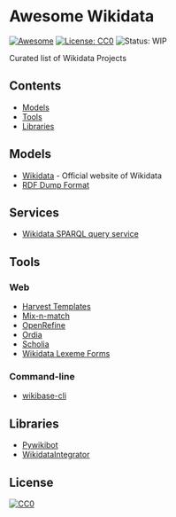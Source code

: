 # Awesome Wikidata
[![Awesome](https://awesome.re/badge.svg)](https://awesome.re) [![License: CC0](https://img.shields.io/badge/License-CC0-lightgrey.svg)](https://creativecommons.org/publicdomain/zero/1.0/) ![Status: WIP](https://img.shields.io/badge/status-WIP-red.svg)

Curated list of Wikidata Projects

## Contents
* [Models](#models)
* [Tools](#tools)
* [Libraries](#libraries)

## Models
- [Wikidata](https://www.wikidata.org/wiki/Wikidata:Main_Page) - Official website of Wikidata
- [RDF Dump Format](https://www.mediawiki.org/wiki/Wikibase/Indexing/RDF_Dump_Format)

## Services
- [Wikidata SPARQL query service](https://www.wikidata.org/wiki/Wikidata:SPARQL_query_service)

## Tools
### Web
- [Harvest Templates](https://pltools.toolforge.org/harvesttemplates)
- [Mix-n-match](https://tools.wmflabs.org/mix-n-match/#/)
- [OpenRefine](https://github.com/OpenRefine/OpenRefine)
- [Ordia](https://tools.wmflabs.org/ordia/)
- [Scholia](https://scholia.toolforge.org/)
- [Wikidata Lexeme Forms](https://lexeme-forms.toolforge.org/)

### Command-line
- [wikibase-cli](https://github.com/maxlath/wikibase-cli)

## Libraries
- [Pywikibot](https://github.com/wikimedia/pywikibot)
- [WikidataIntegrator](https://github.com/SuLab/WikidataIntegrator)


## License

[![CC0](http://mirrors.creativecommons.org/presskit/buttons/88x31/svg/cc-zero.svg)](https://creativecommons.org/publicdomain/zero/1.0/)
